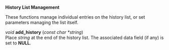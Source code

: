 **History List Management**

These functions manage individual entries on the history list, or set parameters managing the list itself.

_void_ **add_history** (_const char *string_)  
Place _string_ at the end of the history list. The associated data field (if any) is set to **NULL**.